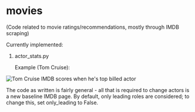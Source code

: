 # movies
(Code related to movie ratings/recommendations, mostly through IMDB scraping)

Currently implemented:
1. actor_stats.py

   Example (Tom Cruise):
   
![Tom Cruise IMDB scores when he's top billed actor](https://i.imgur.com/zuxC4I6.png)

The code as written is fairly general - all that is required to change actors is a new baseline IMDB page. By default, only leading roles are considered; to change this, set only_leading to False.
